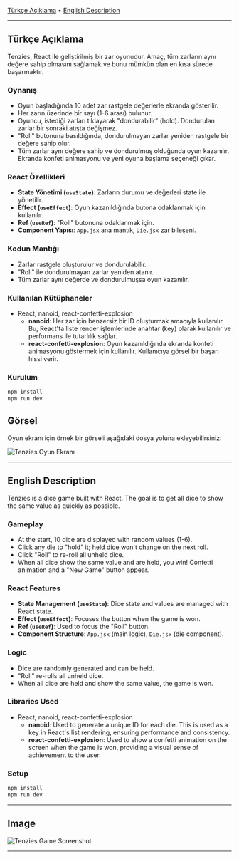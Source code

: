 [Türkçe Açıklama](#tr) • [English Description](#en)

---

## <a name="tr"></a>Türkçe Açıklama

Tenzies, React ile geliştirilmiş bir zar oyunudur. Amaç, tüm zarların aynı değere sahip olmasını sağlamak ve bunu mümkün olan en kısa sürede başarmaktır.

### Oynanış
- Oyun başladığında 10 adet zar rastgele değerlerle ekranda gösterilir.
- Her zarın üzerinde bir sayı (1-6 arası) bulunur.
- Oyuncu, istediği zarları tıklayarak "dondurabilir" (hold). Dondurulan zarlar bir sonraki atışta değişmez.
- "Roll" butonuna basıldığında, dondurulmayan zarlar yeniden rastgele bir değere sahip olur.
- Tüm zarlar aynı değere sahip ve dondurulmuş olduğunda oyun kazanılır. Ekranda konfeti animasyonu ve yeni oyuna başlama seçeneği çıkar.

### React Özellikleri
- **State Yönetimi (`useState`)**: Zarların durumu ve değerleri state ile yönetilir.
- **Effect (`useEffect`)**: Oyun kazanıldığında butona odaklanmak için kullanılır.
- **Ref (`useRef`)**: "Roll" butonuna odaklanmak için.
- **Component Yapısı**: `App.jsx` ana mantık, `Die.jsx` zar bileşeni.

### Kodun Mantığı
- Zarlar rastgele oluşturulur ve dondurulabilir.
- "Roll" ile dondurulmayan zarlar yeniden atanır.
- Tüm zarlar aynı değerde ve dondurulmuşsa oyun kazanılır.

### Kullanılan Kütüphaneler
- React, nanoid, react-confetti-explosion
  - **nanoid**: Her zar için benzersiz bir ID oluşturmak amacıyla kullanılır. Bu, React'ta liste render işlemlerinde anahtar (key) olarak kullanılır ve performans ile tutarlılık sağlar.
  - **react-confetti-explosion**: Oyun kazanıldığında ekranda konfeti animasyonu göstermek için kullanılır. Kullanıcıya görsel bir başarı hissi verir.

### Kurulum
```bash
npm install
npm run dev
```
## Görsel
Oyun ekranı için örnek bir görseli aşağıdaki dosya yoluna ekleyebilirsiniz:

![Tenzies Oyun Ekranı]()

---

## <a name="en"></a>English Description

Tenzies is a dice game built with React. The goal is to get all dice to show the same value as quickly as possible.

### Gameplay
- At the start, 10 dice are displayed with random values (1-6).
- Click any die to "hold" it; held dice won't change on the next roll.
- Click "Roll" to re-roll all unheld dice.
- When all dice show the same value and are held, you win! Confetti animation and a "New Game" button appear.

### React Features
- **State Management (`useState`)**: Dice state and values are managed with React state.
- **Effect (`useEffect`)**: Focuses the button when the game is won.
- **Ref (`useRef`)**: Used to focus the "Roll" button.
- **Component Structure**: `App.jsx` (main logic), `Die.jsx` (die component).

### Logic
- Dice are randomly generated and can be held.
- "Roll" re-rolls all unheld dice.
- When all dice are held and show the same value, the game is won.

### Libraries Used
- React, nanoid, react-confetti-explosion
  - **nanoid**: Used to generate a unique ID for each die. This is used as a key in React's list rendering, ensuring performance and consistency.
  - **react-confetti-explosion**: Used to show a confetti animation on the screen when the game is won, providing a visual sense of achievement to the user.

### Setup
```bash
npm install
npm run dev
```

---

## Image

![Tenzies Game Screenshot]()

---

